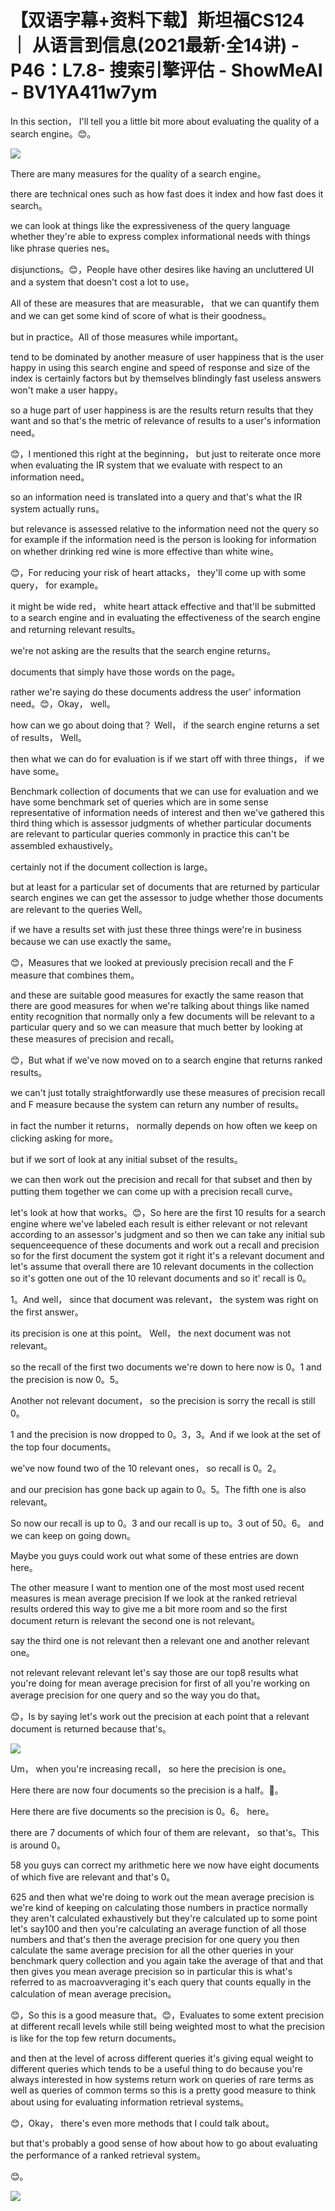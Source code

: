 # 【双语字幕+资料下载】斯坦福CS124 ｜ 从语言到信息(2021最新·全14讲) - P46：L7.8- 搜索引擎评估 - ShowMeAI - BV1YA411w7ym

In this section， I'll tell you a little bit more about evaluating the quality of a search engine。😊。



![](img/10a79c75fbe0d484c6ec607785acfcb0_1.png)

There are many measures for the quality of a search engine。

 there are technical ones such as how fast does it index and how fast does it search。

 we can look at things like the expressiveness of the query language whether they're able to express complex informational needs with things like phrase queries nes。

 disjunctions。😊，People have other desires like having an uncluttered UI and a system that doesn't cost a lot to use。

 All of these are measures that are measurable， that we can quantify them and we can get some kind of score of what is their goodness。

 but in practice。All of those measures while important。

 tend to be dominated by another measure of user happiness that is the user happy in using this search engine and speed of response and size of the index is certainly factors but by themselves blindingly fast useless answers won't make a user happy。

 so a huge part of user happiness is are the results return results that they want and so that's the metric of relevance of results to a user's information need。

😊，I mentioned this right at the beginning， but just to reiterate once more when evaluating the IR system that we evaluate with respect to an information need。

 so an information need is translated into a query and that's what the IR system actually runs。

 but relevance is assessed relative to the information need not the query so for example if the information need is the person is looking for information on whether drinking red wine is more effective than white wine。

😊，For reducing your risk of heart attacks， they'll come up with some query， for example。

 it might be wide red， white heart attack effective and that'll be submitted to a search engine and in evaluating the effectiveness of the search engine and returning relevant results。

 we're not asking are the results that the search engine returns。

 documents that simply have those words on the page。

 rather we're saying do these documents address the user' information need。😊，Okay， well。

 how can we go about doing that？ Well， if the search engine returns a set of results， Well。

 then what we can do for evaluation is if we start off with three things， if we have some。

Benchmark collection of documents that we can use for evaluation and we have some benchmark set of queries which are in some sense representative of information needs of interest and then we've gathered this third thing which is assessor judgments of whether particular documents are relevant to particular queries commonly in practice this can't be assembled exhaustively。

 certainly not if the document collection is large。

 but at least for a particular set of documents that are returned by particular search engines we can get the assessor to judge whether those documents are relevant to the queries Well。

 if we have a results set with just these three things were're in business because we can use exactly the same。

😊，Measures that we looked at previously precision recall and the F measure that combines them。

 and these are suitable good measures for exactly the same reason that there are good measures for when we're talking about things like named entity recognition that normally only a few documents will be relevant to a particular query and so we can measure that much better by looking at these measures of precision and recall。

😊，But what if we've now moved on to a search engine that returns ranked results。

 we can't just totally straightforwardly use these measures of precision recall and F measure because the system can return any number of results。

 in fact the number it returns， normally depends on how often we keep on clicking asking for more。

 but if we sort of look at any initial subset of the results。

 we can then work out the precision and recall for that subset and then by putting them together we can come up with a precision recall curve。

 let's look at how that works。😊，So here are the first 10 results for a search engine where we've labeled each result is either relevant or not relevant according to an assessor's judgment and so then we can take any initial sub sequenceequence of these documents and work out a recall and precision so for the first document the system got it right it's a relevant document and let's assume that overall there are 10 relevant documents in the collection so it's gotten one out of the 10 relevant documents and so it' recall is 0。

1。And well， since that document was relevant， the system was right on the first answer。

 its precision is one at this point。 Well， the next document was not relevant。

 so the recall of the first two documents we're down to here now is 0。1 and the precision is now 0。5。

Another not relevant document， so the precision is sorry the recall is still 0。

1 and the precision is now dropped to 0。3，3。And if we look at the set of the top four documents。

 we've now found two of the 10 relevant ones， so recall is 0。2。

 and our precision has gone back up again to 0。5。The fifth one is also relevant。

 So now our recall is up to 0。3 and our recall is up to。3 out of 50。6。 and we can keep on going down。

 Maybe you guys could work out what some of these entries are down here。

The other measure I want to mention one of the most most used recent measures is mean average precision If we look at the ranked retrieval results ordered this way to give me a bit more room and so the first document return is relevant the second one is not relevant。

 say the third one is not relevant then a relevant one and another relevant one。

 not relevant relevant relevant let's say those are our top8 results what you're doing for mean average precision for first of all you're working on average precision for one query and so the way you do that。

😊，Is by saying let's work out the precision at each point that a relevant document is returned because that's。



![](img/10a79c75fbe0d484c6ec607785acfcb0_3.png)

Um， when you're increasing recall， so here the precision is one。

Here there are now four documents so the precision is a half。🤢。

Here there are five documents so the precision is 0。6。 here。

 there are 7 documents of which four of them are relevant， so that's。This is around 0。

58 you guys can correct my arithmetic here we now have eight documents of which five are relevant and that's 0。

625 and then what we're doing to work out the mean average precision is we're kind of keeping on calculating those numbers in practice normally they aren't calculated exhaustively but they're calculated up to some point let's say100 and then you're calculating an average function of all those numbers and that's then the average precision for one query you then calculate the same average precision for all the other queries in your benchmark query collection and you again take the average of that and that then gives you mean average precision so in particular this is what's referred to as macroavveraging it's each query that counts equally in the calculation of mean average precision。

😊，So this is a good measure that。😊，Evaluates to some extent precision at different recall levels while still being weighted most to what the precision is like for the top few return documents。

 and then at the level of across different queries it's giving equal weight to different queries which tends to be a useful thing to do because you're always interested in how systems return work on queries of rare terms as well as queries of common terms so this is a pretty good measure to think about using for evaluating information retrieval systems。

😊，Okay， there's even more methods that I could talk about。

 but that's probably a good sense of how about how to go about evaluating the performance of a ranked retrieval system。

😊。

![](img/10a79c75fbe0d484c6ec607785acfcb0_5.png)